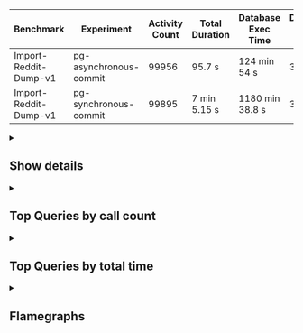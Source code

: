 <div><table>
<thead><tr><th>Benchmark</th><th>Experiment</th><th>Activity Count</th><th>Total Duration</th><th>Database Exec Time</th><th>Database Query Count</th></tr></thead>
<tbody><tr><td>Import-Reddit-Dump-v1</td><td>pg-asynchronous-commit</td><td>99956</td><td>95.7 s</td><td>124 min 54 s</td><td>3855894</td>
</tr><tr><td>Import-Reddit-Dump-v1</td><td>pg-synchronous-commit</td><td>99895</td><td>7 min 5.15 s</td><td>1180 min 38.8 s</td><td>3838216</td>
</tr></tbody></table><details><summary><h2>Show details</h2></summary><h3>Experiment explanation</h3><p>The experiment <code>Import-Reddit-Dump-v1</code> experiment reads a real dump of reddit content from December 2022, limited to 100k events, and uploads it to a lemmy server as if reddit was another federated instance. The votes use the real counts but simulated users and times (uniformly randomly between 0 and 2h after the post/comment). The benchmarking code is currently in a shitty state in<!-- --> <a href="https://github.com/phiresky/lemmy/tree/reddit-importer">this branch.</a></p><h3>Column Explanations</h3><table><tr><td>Activity Count</td><td>After Running the import, this is the number of rows in the activity table. It should be almost equal to the number of events uploaded</td></tr><tr><td>Total Duration</td><td>The total wall time it took for the upload to complete (including clearing the federation queue)</td></tr><tr><td>Database Exec Time</td><td>The total time the database spent executing queries. Higher than the wall time since the database does parallel queries. (select sum(total_exec_time) from pg_stat_statements) (excluding<!-- --> <a href="https://github.com/weiznich/diesel_async/discussions/89">SELECT 1</a>)</td></tr><tr><td>Database Query Count</td><td>Total number of database queries executed (select sum(calls) from pg_stat_statements) (excluding<!-- --> <a href="https://github.com/weiznich/diesel_async/discussions/89">SELECT 1</a>)</td></tr></table><h3>Details</h3><table>
<thead><tr><th>Experiment</th><th>Link</th><th>Activityqueue-Stats</th><th>Unique db statements</th><th>Post Count</th><th>Comment Count</th><th>Post Vote Count</th><th>Comment Vote Count</th></tr></thead>
<tbody><tr><td>pg-asynchronous-commit</td><td><a href="https://github.com/phiresky/lemmy-perf-data/tree/main/runs/2023-07-03T17%3A28%3A49%2B00%3A00-pg-asynchronous-commit">2023-07-03T17:28:49+00:00-pg-asynchronous-commit</a></td><td>Some(Activity queue stats: pending: 0, running: 0, retries: 0, dead: 0, complete: 100000)</td><td>1386</td><td>4143</td><td>13025</td><td>42029</td><td>17379</td>
</tr><tr><td>pg-synchronous-commit</td><td><a href="https://github.com/phiresky/lemmy-perf-data/tree/main/runs/2023-07-03T17%3A31%3A43%2B00%3A00-pg-synchronous-commit">2023-07-03T17:31:43+00:00-pg-synchronous-commit</a></td><td>Some(Activity queue stats: pending: 0, running: 0, retries: 0, dead: 0, complete: 100000)</td><td>1385</td><td>4143</td><td>12964</td><td>42029</td><td>17318</td>
</tr></tbody></table></details><details><summary><h2>Top Queries by call count</h2></summary><div><div><h4>Run: <!-- -->pg-asynchronous-commit</h4><table>
<thead><tr><th>Top</th><th>Calls</th><th>Rows</th><th>Toplevel</th><th>Avg. Time</th><th>Total Time</th><th>Query</th></tr></thead>
<tbody><tr><td>1.</td><td><b>2091223</b></td><td>2091223</td><td>Yes</td><td>0.00232 ms</td><td>4.85 s</td><td>SELECT $1</td>
</tr><tr><td>2.</td><td><b>550952</b></td><td>550952</td><td>No</td><td>0.0831 ms</td><td>45.8 s</td><td>SELECT $2 FROM ONLY "public"."language" x WHERE "id" OPERATOR(pg_catalog.=) $1 FOR KEY SHARE OF x</td>
</tr><tr><td>3.</td><td><b>540643</b></td><td>540643</td><td>No</td><td>0.0188 ms</td><td>10.2 s</td><td>SELECT $2 FROM ONLY "public"."community" x WHERE "id" OPERATOR(pg_catalog.=) $1 FOR KEY SHARE OF x</td>
</tr><tr><td>4.</td><td><b>338987</b></td><td>286959</td><td>Yes</td><td>0.0353 ms</td><td>12 s</td><td>SELECT "post"."id", "post"."name", "post"."url", "post"."body", "post"."creator_id", "post"."community_id", "post"."removed", "post"."locked", "post"."published", "post"."updated", "post"."deleted", "post"."nsfw", "post"."embed_title", "post"."embed_description", "post"."thumbnail_url", "post"."ap_id", "post"."local", "post"."embed_video_url", "post"."language_id", "post"."featured_community", "post"."featured_local" FROM "post" WHERE ("post"."ap_id" = $1) LIMIT $2</td>
</tr><tr><td>5.</td><td><b>330108</b></td><td>320328</td><td>Yes</td><td>0.0345 ms</td><td>11.4 s</td><td>SELECT "person"."id", "person"."name", "person"."display_name", "person"."avatar", "person"."banned", "person"."published", "person"."updated", "person"."actor_id", "person"."bio", "person"."local", "person"."private_key", "person"."public_key", "person"."last_refreshed_at", "person"."banner", "person"."deleted", "person"."inbox_url", "person"."shared_inbox_url", "person"."matrix_user_id", "person"."admin", "person"."bot_account", "person"."ban_expires", "person"."instance_id" FROM "person" WHERE (("person"."deleted" = $1) AND ("person"."actor_id" = $2)) LIMIT $3</td>
</tr><tr><td>6.</td><td><b>258152</b></td><td>258151</td><td>Yes</td><td>0.0206 ms</td><td>5.31 s</td><td>SELECT "local_site"."id", "local_site"."site_id", "local_site"."site_setup", "local_site"."enable_downvotes", "local_site"."enable_nsfw", "local_site"."community_creation_admin_only", "local_site"."require_email_verification", "local_site"."application_question", "local_site"."private_instance", "local_site"."default_theme", "local_site"."default_post_listing_type", "local_site"."legal_information", "local_site"."hide_modlog_mod_names", "local_site"."application_email_admins", "local_site"."slur_filter_regex", "local_site"."actor_name_max_length", "local_site"."federation_enabled", "local_site"."captcha_enabled", "local_site"."captcha_difficulty", "local_site"."published", "local_site"."updated", "local_site"."registration_mode", "local_site"."reports_email_admins" FROM "local_site" LIMIT $1</td>
</tr><tr><td>7.</td><td><b>204645</b></td><td>204645</td><td>Yes</td><td>0.0324 ms</td><td>6.63 s</td><td>SELECT "community"."id", "community"."name", "community"."title", "community"."description", "community"."removed", "community"."published", "community"."updated", "community"."deleted", "community"."nsfw", "community"."actor_id", "community"."local", "community"."private_key", "community"."public_key", "community"."last_refreshed_at", "community"."icon", "community"."banner", "community"."followers_url", "community"."inbox_url", "community"."shared_inbox_url", "community"."hidden", "community"."posting_restricted_to_mods", "community"."instance_id", "community"."moderators_url", "community"."featured_url" FROM "community" WHERE ("community"."id" = $1) LIMIT $2</td>
</tr><tr><td>8.</td><td><b>158195</b></td><td>0</td><td>Yes</td><td>0.0288 ms</td><td>4.55 s</td><td>SELECT "instance"."id", "instance"."domain", "instance"."published", "instance"."updated", "instance"."software", "instance"."version" FROM ("instance" INNER JOIN "federation_allowlist" ON ("federation_allowlist"."instance_id" = "instance"."id"))</td>
</tr><tr><td>9.</td><td><b>158195</b></td><td>0</td><td>Yes</td><td>0.0271 ms</td><td>4.29 s</td><td>SELECT "instance"."id", "instance"."domain", "instance"."published", "instance"."updated", "instance"."software", "instance"."version" FROM ("instance" INNER JOIN "federation_blocklist" ON ("federation_blocklist"."instance_id" = "instance"."id"))</td>
</tr><tr><td>10.</td><td><b>123856</b></td><td>123856</td><td>No</td><td>0.0258 ms</td><td>3.19 s</td><td>SELECT $2 FROM ONLY "public"."user_" x WHERE "id" OPERATOR(pg_catalog.=) $1 FOR KEY SHARE OF x</td>
</tr></tbody></table></div><div><h4>Run: <!-- -->pg-synchronous-commit</h4><table>
<thead><tr><th>Top</th><th>Calls</th><th>Rows</th><th>Toplevel</th><th>Avg. Time</th><th>Total Time</th><th>Query</th></tr></thead>
<tbody><tr><td>1.</td><td><b>2089284</b></td><td>2089284</td><td>Yes</td><td>0.00213 ms</td><td>4.45 s</td><td>SELECT $1</td>
</tr><tr><td>2.</td><td><b>550891</b></td><td>550891</td><td>No</td><td>0.0571 ms</td><td>31.5 s</td><td>SELECT $2 FROM ONLY "public"."language" x WHERE "id" OPERATOR(pg_catalog.=) $1 FOR KEY SHARE OF x</td>
</tr><tr><td>3.</td><td><b>540643</b></td><td>540643</td><td>No</td><td>0.0133 ms</td><td>7.19 s</td><td>SELECT $2 FROM ONLY "public"."community" x WHERE "id" OPERATOR(pg_catalog.=) $1 FOR KEY SHARE OF x</td>
</tr><tr><td>4.</td><td><b>338700</b></td><td>286929</td><td>Yes</td><td>0.0333 ms</td><td>11.3 s</td><td>SELECT "post"."id", "post"."name", "post"."url", "post"."body", "post"."creator_id", "post"."community_id", "post"."removed", "post"."locked", "post"."published", "post"."updated", "post"."deleted", "post"."nsfw", "post"."embed_title", "post"."embed_description", "post"."thumbnail_url", "post"."ap_id", "post"."local", "post"."embed_video_url", "post"."language_id", "post"."featured_community", "post"."featured_local" FROM "post" WHERE ("post"."ap_id" = $1) LIMIT $2</td>
</tr><tr><td>5.</td><td><b>329882</b></td><td>320105</td><td>Yes</td><td>0.0326 ms</td><td>10.7 s</td><td>SELECT "person"."id", "person"."name", "person"."display_name", "person"."avatar", "person"."banned", "person"."published", "person"."updated", "person"."actor_id", "person"."bio", "person"."local", "person"."private_key", "person"."public_key", "person"."last_refreshed_at", "person"."banner", "person"."deleted", "person"."inbox_url", "person"."shared_inbox_url", "person"."matrix_user_id", "person"."admin", "person"."bot_account", "person"."ban_expires", "person"."instance_id" FROM "person" WHERE (("person"."deleted" = $1) AND ("person"."actor_id" = $2)) LIMIT $3</td>
</tr><tr><td>6.</td><td><b>258104</b></td><td>258103</td><td>Yes</td><td>0.0208 ms</td><td>5.38 s</td><td>SELECT "local_site"."id", "local_site"."site_id", "local_site"."site_setup", "local_site"."enable_downvotes", "local_site"."enable_nsfw", "local_site"."community_creation_admin_only", "local_site"."require_email_verification", "local_site"."application_question", "local_site"."private_instance", "local_site"."default_theme", "local_site"."default_post_listing_type", "local_site"."legal_information", "local_site"."hide_modlog_mod_names", "local_site"."application_email_admins", "local_site"."slur_filter_regex", "local_site"."actor_name_max_length", "local_site"."federation_enabled", "local_site"."captcha_enabled", "local_site"."captcha_difficulty", "local_site"."published", "local_site"."updated", "local_site"."registration_mode", "local_site"."reports_email_admins" FROM "local_site" LIMIT $1</td>
</tr><tr><td>7.</td><td><b>204480</b></td><td>204480</td><td>Yes</td><td>0.0305 ms</td><td>6.23 s</td><td>SELECT "community"."id", "community"."name", "community"."title", "community"."description", "community"."removed", "community"."published", "community"."updated", "community"."deleted", "community"."nsfw", "community"."actor_id", "community"."local", "community"."private_key", "community"."public_key", "community"."last_refreshed_at", "community"."icon", "community"."banner", "community"."followers_url", "community"."inbox_url", "community"."shared_inbox_url", "community"."hidden", "community"."posting_restricted_to_mods", "community"."instance_id", "community"."moderators_url", "community"."featured_url" FROM "community" WHERE ("community"."id" = $1) LIMIT $2</td>
</tr><tr><td>8.</td><td><b>158199</b></td><td>0</td><td>Yes</td><td>0.0218 ms</td><td>3.45 s</td><td>SELECT "instance"."id", "instance"."domain", "instance"."published", "instance"."updated", "instance"."software", "instance"."version" FROM ("instance" INNER JOIN "federation_blocklist" ON ("federation_blocklist"."instance_id" = "instance"."id"))</td>
</tr><tr><td>9.</td><td><b>158199</b></td><td>0</td><td>Yes</td><td>0.0235 ms</td><td>3.72 s</td><td>SELECT "instance"."id", "instance"."domain", "instance"."published", "instance"."updated", "instance"."software", "instance"."version" FROM ("instance" INNER JOIN "federation_allowlist" ON ("federation_allowlist"."instance_id" = "instance"."id"))</td>
</tr><tr><td>10.</td><td><b>121279</b></td><td>121279</td><td>No</td><td>0.0206 ms</td><td>2.5 s</td><td>SELECT $2 FROM ONLY "public"."user_" x WHERE "id" OPERATOR(pg_catalog.=) $1 FOR KEY SHARE OF x</td>
</tr></tbody></table></div></div></details><details><summary><h2>Top Queries by total time</h2></summary><div><div><h4>Run: <!-- -->pg-asynchronous-commit</h4><table>
<thead><tr><th>Top</th><th>Calls</th><th>Rows</th><th>Toplevel</th><th>Avg. Time</th><th>Total Time</th><th>Query</th></tr></thead>
<tbody><tr><td>1.</td><td>82164</td><td>82164</td><td>Yes</td><td>26.6 ms</td><td><b>36 min 29.2 s</b></td><td>INSERT INTO "post_like" ("post_id", "person_id", "score") VALUES ($1, $2, $3) ON CONFLICT ("post_id", "person_id") DO UPDATE SET "post_id" = $4, "person_id" = $5, "score" = $6 RETURNING "post_like"."id", "post_like"."post_id", "post_like"."person_id", "post_like"."score", "post_like"."published"</td>
</tr><tr><td>2.</td><td>79161</td><td>79161</td><td>No</td><td>22.3 ms</td><td><b>29 min 26.9 s</b></td><td>update person_aggregates ua
    set post_score = post_score + NEW.score
    from post p
    where ua.person_id = p.creator_id and p.id = NEW.post_id</td>
</tr><tr><td>3.</td><td>78021</td><td>37132</td><td>Yes</td><td>21.8 ms</td><td><b>28 min 20.9 s</b></td><td>DELETE  FROM "post_like" WHERE (("post_like"."post_id" = $1) AND ("post_like"."person_id" = $2))</td>
</tr><tr><td>4.</td><td>37132</td><td>37132</td><td>No</td><td>40.1 ms</td><td><b>24 min 47.8 s</b></td><td>update person_aggregates ua
    set post_score = post_score - OLD.score
    from post p
    where ua.person_id = p.creator_id and p.id = OLD.post_id</td>
</tr><tr><td>5.</td><td>2900</td><td>533600</td><td>Yes</td><td>31 ms</td><td><b>89.8 s</b></td><td>INSERT INTO "community_language" ("community_id", "language_id") VALUES ($1, $2), ($3, $4), ($5, $6), ($7, $8), ($9, $10), ($11, $12), ($13, $14), ($15, $16), ($17, $18), ($19, $20), ($21, $22), ($23, $24), ($25, $26), ($27, $28), ($29, $30), ($31, $32), ($33, $34), ($35, $36), ($37, $38), ($39, $40), ($41, $42), ($43, $44), ($45, $46), ($47, $48), ($49, $50), ($51, $52), ($53, $54), ($55, $56), ($57, $58), ($59, $60), ($61, $62), ($63, $64), ($65, $66), ($67, $68), ($69, $70), ($71, $72), ($73, $74), ($75, $76), ($77, $78), ($79, $80), ($81, $82), ($83, $84), ($85, $86), ($87, $88), ($89, $90), ($91, $92), ($93, $94), ($95, $96), ($97, $98), ($99, $100), ($101, $102), ($103, $104), ($105, $106), ($107, $108), ($109, $110), ($111, $112), ($113, $114), ($115, $116), ($117, $118), ($119, $120), ($121, $122), ($123, $124), ($125, $126), ($127, $128), ($129, $130), ($131, $132), ($133, $134), ($135, $136), ($137, $138), ($139, $140), ($141, $142), ($143, $144), ($145, $146), ($147, $148), ($149, $150), ($151, $152), ($153, $154), ($155, $156), ($157, $158), ($159, $160), ($161, $162), ($163, $164), ($165, $166), ($167, $168), ($169, $170), ($171, $172), ($173, $174), ($175, $176), ($177, $178), ($179, $180), ($181, $182), ($183, $184), ($185, $186), ($187, $188), ($189, $190), ($191, $192), ($193, $194), ($195, $196), ($197, $198), ($199, $200), ($201, $202), ($203, $204), ($205, $206), ($207, $208), ($209, $210), ($211, $212), ($213, $214), ($215, $216), ($217, $218), ($219, $220), ($221, $222), ($223, $224), ($225, $226), ($227, $228), ($229, $230), ($231, $232), ($233, $234), ($235, $236), ($237, $238), ($239, $240), ($241, $242), ($243, $244), ($245, $246), ($247, $248), ($249, $250), ($251, $252), ($253, $254), ($255, $256), ($257, $258), ($259, $260), ($261, $262), ($263, $264), ($265, $266), ($267, $268), ($269, $270), ($271, $272), ($273, $274), ($275, $276), ($277, $278), ($279, $280), ($281, $282), ($283, $284), ($285, $286), ($287, $288), ($289, $290), ($291, $292), ($293, $294), ($295, $296), ($297, $298), ($299, $300), ($301, $302), ($303, $304), ($305, $306), ($307, $308), ($309, $310), ($311, $312), ($313, $314), ($315, $316), ($317, $318), ($319, $320), ($321, $322), ($323, $324), ($325, $326), ($327, $328), ($329, $330), ($331, $332), ($333, $334), ($335, $336), ($337, $338), ($339, $340), ($341, $342), ($343, $344), ($345, $346), ($347, $348), ($349, $350), ($351, $352), ($353, $354), ($355, $356), ($357, $358), ($359, $360), ($361, $362), ($363, $364), ($365, $366), ($367, $368) RETURNING "community_language"."id", "community_language"."community_id", "community_language"."language_id"</td>
</tr><tr><td>6.</td><td>550952</td><td>550952</td><td>No</td><td>0.0831 ms</td><td><b>45.8 s</b></td><td>SELECT $2 FROM ONLY "public"."language" x WHERE "id" OPERATOR(pg_catalog.=) $1 FOR KEY SHARE OF x</td>
</tr><tr><td>7.</td><td>79161</td><td>79161</td><td>No</td><td>0.312 ms</td><td><b>24.7 s</b></td><td>update post_aggregates pa
    set score = score + NEW.score,
    upvotes = case when NEW.score = $16 then upvotes + $17 else upvotes end,
    downvotes = case when NEW.score = $18 then downvotes + $19 else downvotes end
    where pa.post_id = NEW.post_id</td>
</tr><tr><td>8.</td><td>13025</td><td>13025</td><td>Yes</td><td>1.86 ms</td><td><b>24.2 s</b></td><td>INSERT INTO "comment" ("creator_id", "post_id", "content", "removed", "published", "updated", "deleted", "ap_id", "local", "distinguished", "language_id") VALUES ($1, $2, $3, DEFAULT, $4, DEFAULT, $5, $6, $7, DEFAULT, DEFAULT) ON CONFLICT ("ap_id") DO UPDATE SET "creator_id" = $8, "post_id" = $9, "content" = $10, "published" = $11, "deleted" = $12, "ap_id" = $13, "local" = $14 RETURNING "comment"."id", "comment"."creator_id", "comment"."post_id", "comment"."content", "comment"."removed", "comment"."published", "comment"."updated", "comment"."deleted", "comment"."ap_id", "comment"."local", "comment"."path", "comment"."distinguished", "comment"."language_id"</td>
</tr><tr><td>9.</td><td>37132</td><td>37132</td><td>No</td><td>0.488 ms</td><td><b>18.1 s</b></td><td>update post_aggregates pa
    set score = score - OLD.score,
    upvotes = case when OLD.score = $18 then upvotes - $19 else upvotes end,
    downvotes = case when OLD.score = $20 then downvotes - $21 else downvotes end
    from post p
    where pa.post_id = p.id
    and pa.post_id = OLD.post_id</td>
</tr><tr><td>10.</td><td>17789</td><td>17789</td><td>Yes</td><td>0.786 ms</td><td><b>14 s</b></td><td>INSERT INTO "comment_like" ("person_id", "comment_id", "post_id", "score") VALUES ($1, $2, $3, $4) ON CONFLICT ("comment_id", "person_id") DO UPDATE SET "person_id" = $5, "comment_id" = $6, "post_id" = $7, "score" = $8 RETURNING "comment_like"."id", "comment_like"."person_id", "comment_like"."comment_id", "comment_like"."post_id", "comment_like"."score", "comment_like"."published"</td>
</tr></tbody></table></div><div><h4>Run: <!-- -->pg-synchronous-commit</h4><table>
<thead><tr><th>Top</th><th>Calls</th><th>Rows</th><th>Toplevel</th><th>Avg. Time</th><th>Total Time</th><th>Query</th></tr></thead>
<tbody><tr><td>1.</td><td>82164</td><td>82164</td><td>Yes</td><td>0.258 s</td><td><b>353 min 16.9 s</b></td><td>INSERT INTO "post_like" ("post_id", "person_id", "score") VALUES ($1, $2, $3) ON CONFLICT ("post_id", "person_id") DO UPDATE SET "post_id" = $4, "person_id" = $5, "score" = $6 RETURNING "post_like"."id", "post_like"."post_id", "post_like"."person_id", "post_like"."score", "post_like"."published"</td>
</tr><tr><td>2.</td><td>76734</td><td>76734</td><td>No</td><td>0.23 s</td><td><b>294 min 25.8 s</b></td><td>update person_aggregates ua
    set post_score = post_score + NEW.score
    from post p
    where ua.person_id = p.creator_id and p.id = NEW.post_id</td>
</tr><tr><td>3.</td><td>78021</td><td>34705</td><td>Yes</td><td>0.195 s</td><td><b>253 min 38.7 s</b></td><td>DELETE  FROM "post_like" WHERE (("post_like"."post_id" = $1) AND ("post_like"."person_id" = $2))</td>
</tr><tr><td>4.</td><td>34705</td><td>34705</td><td>No</td><td>0.388 s</td><td><b>224 min 36 s</b></td><td>update person_aggregates ua
    set post_score = post_score - OLD.score
    from post p
    where ua.person_id = p.creator_id and p.id = OLD.post_id</td>
</tr><tr><td>5.</td><td>12964</td><td>12964</td><td>Yes</td><td>65.4 ms</td><td><b>14 min 7.57 s</b></td><td>INSERT INTO "comment" ("creator_id", "post_id", "content", "removed", "published", "updated", "deleted", "ap_id", "local", "distinguished", "language_id") VALUES ($1, $2, $3, DEFAULT, $4, DEFAULT, $5, $6, $7, DEFAULT, DEFAULT) ON CONFLICT ("ap_id") DO UPDATE SET "creator_id" = $8, "post_id" = $9, "content" = $10, "published" = $11, "deleted" = $12, "ap_id" = $13, "local" = $14 RETURNING "comment"."id", "comment"."creator_id", "comment"."post_id", "comment"."content", "comment"."removed", "comment"."published", "comment"."updated", "comment"."deleted", "comment"."ap_id", "comment"."local", "comment"."path", "comment"."distinguished", "comment"."language_id"</td>
</tr><tr><td>6.</td><td>12964</td><td>12964</td><td>No</td><td>47 ms</td><td><b>10 min 9.41 s</b></td><td>update community_aggregates ca
set comments = comments + $15 from comment c, post p
where p.id = c.post_id
  and p.id = NEW.post_id
  and ca.community_id = p.community_id</td>
</tr><tr><td>7.</td><td>17728</td><td>17728</td><td>Yes</td><td>27.8 ms</td><td><b>8 min 12 s</b></td><td>INSERT INTO "comment_like" ("person_id", "comment_id", "post_id", "score") VALUES ($1, $2, $3, $4) ON CONFLICT ("comment_id", "person_id") DO UPDATE SET "person_id" = $5, "comment_id" = $6, "post_id" = $7, "score" = $8 RETURNING "comment_like"."id", "comment_like"."person_id", "comment_like"."comment_id", "comment_like"."post_id", "comment_like"."score", "comment_like"."published"</td>
</tr><tr><td>8.</td><td>17699</td><td>17699</td><td>No</td><td>13.4 ms</td><td><b>3 min 57.9 s</b></td><td>update comment_aggregates ca
    set score = score + NEW.score,
    upvotes = case when NEW.score = $16 then upvotes + $17 else upvotes end,
    downvotes = case when NEW.score = $18 then downvotes + $19 else downvotes end
    where ca.comment_id = NEW.comment_id</td>
</tr><tr><td>9.</td><td>17699</td><td>17699</td><td>No</td><td>13.4 ms</td><td><b>3 min 57 s</b></td><td>update person_aggregates ua
    set comment_score = comment_score + NEW.score
    from comment c
    where ua.person_id = c.creator_id and c.id = NEW.comment_id</td>
</tr><tr><td>10.</td><td>12964</td><td>12964</td><td>No</td><td>17.3 ms</td><td><b>3 min 44.1 s</b></td><td>update person_aggregates
        set comment_count = comment_count + $15 where person_id = NEW.creator_id</td>
</tr></tbody></table></div></div></details><details><summary><h2>Flamegraphs</h2></summary>(click for interactive)<div><a href="https://phiresky.github.io/lemmy-perf-data/runs/2023-07-03T17:28:49+00:00-pg-asynchronous-commit/perf.data.flamegraph.svg"><img src="https://phiresky.github.io/lemmy-perf-data/runs/2023-07-03T17:28:49+00:00-pg-asynchronous-commit/perf.data.flamegraph.svg"/></a></div><div><a href="https://phiresky.github.io/lemmy-perf-data/runs/2023-07-03T17:31:43+00:00-pg-synchronous-commit/perf.data.flamegraph.svg"><img src="https://phiresky.github.io/lemmy-perf-data/runs/2023-07-03T17:31:43+00:00-pg-synchronous-commit/perf.data.flamegraph.svg"/></a></div></details></div>
